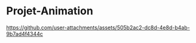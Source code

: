 # Projet-Animation

https://github.com/user-attachments/assets/505b2ac2-dc8d-4e8d-b4ab-9b7ad4f4344c
